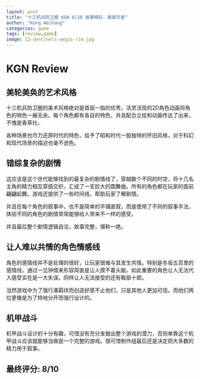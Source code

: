 ```yaml
---
layout: post
title: "十三机兵防卫圈 KGN 8/10 故事精彩，画面可爱"
author: "Kong Weihang"
categories: game
tags: [review,game]
image: 13-sentinels-aegis-rim.jpg
---
```


# KGN Review
## 美轮美奂的艺术风格

十三机兵防卫圈的美术风格绝对是首屈一指的优秀，活灵活现的2D角色动画将角色的特色一展无余。每个角色都有各自的特色，并且配合立绘和动画传达了出来，不愧是香草社。

各种场景也尽力还原时代的特色，给予了昭和时代一股独特的怀旧风格，对于科幻和现代场景的描述也毫不逊色。

## 错综复杂的剧情

这应该是这个世代能够找到的最复杂的剧情线了，穿越数个不同的时空，将十几名主角的精力相互穿插交织，汇成了一支巨大的圆舞曲。所有的角色都在玩家的面前翩翩起舞。游戏还提供了一些时间线，帮助玩家了解剧情。

并且在每个角色的叙事中，也不是简单的平铺直叙，而是使用了不同的叙事手法，体验不同的角色的剧情常常能够给人带来不一样的感受。

并且最后整个剧情逻辑自洽，故事完整，堪称一绝。

## 让人难以共情的角色情感线

角色的感情线并不是处理的很好，让玩家很难与其发生共情。特别是冬坂五百里的感情线，通过一见钟情来形容简直是让人摸不着头脑，如此重要的角色让人无法代入感受实在是一大失误。同样让人无法接受的还有鞍部十郎。

当然游戏中为了强行凑羁绊而创造好感不止他们，只是其他人更加可信。而他们两位更像是为了特地分开而强行设计的。

## 机甲战斗

机甲战斗设计的十分有趣，可惜没有充分发掘出整个游戏的潜力，否则单靠这个机甲战斗应该就能够当做是一个完整的游戏。很可惜制作组最后还是决定把大多数的精力用于叙事。

## 最终评分: 8/10